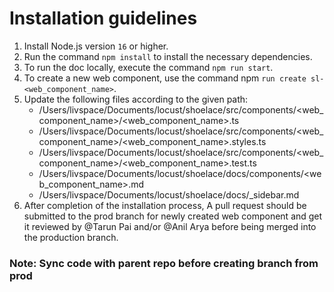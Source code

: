 # Installation guidelines 

1. Install Node.js version `16` or higher.
2. Run the command `npm install` to install the necessary dependencies.
3. To run the doc locally, execute the command `npm run start`.
4. To create a new web component, use the command npm `run create sl-<web_component_name>`.
5. Update the following files according to the given path:
    - /Users/livspace/Documents/locust/shoelace/src/components/<web_component_name>/<web_component_name>.ts
    - /Users/livspace/Documents/locust/shoelace/src/components/<web_component_name>/<web_component_name>.styles.ts
    - /Users/livspace/Documents/locust/shoelace/src/components/<web_component_name>/<web_component_name>.test.ts
    - /Users/livspace/Documents/locust/shoelace/docs/components/<web_component_name>.md
    - /Users/livspace/Documents/locust/shoelace/docs/_sidebar.md
6. After completion of the installation process, A pull request should be submitted to the prod branch for newly created web component and get it reviewed by @Tarun Pai and/or @Anil Arya before being merged into the production branch.


### Note: Sync code with parent repo before creating branch from prod
